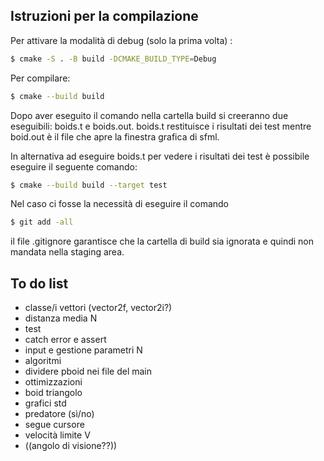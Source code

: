 ## Istruzioni per la compilazione

Per attivare la modalità di debug (solo la prima volta) :

```bash
$ cmake -S . -B build -DCMAKE_BUILD_TYPE=Debug
```

Per compilare:

```bash
$ cmake --build build
```
Dopo aver eseguito il comando nella cartella build si creeranno due eseguibili: boids.t e boids.out. boids.t restituisce i risultati dei test
mentre boid.out è il file che apre la finestra grafica di sfml.

In alternativa ad eseguire boids.t per vedere i risultati dei test è possibile eseguire il seguente comando:
```bash
$ cmake --build build --target test
```

Nel caso ci fosse la necessità di eseguire il comando
```bash
$ git add -all
```
il file .gitignore garantisce che la cartella di build sia ignorata e quindi non mandata nella staging area.



## To do list
- classe/i vettori (vector2f, vector2i?)
- distanza media N
- test
- catch error e assert
- input e gestione parametri N
- algoritmi
- dividere pboid nei file del main
- ottimizzazioni
- boid triangolo
- grafici std
- predatore (sì/no)
- segue cursore
- velocità limite V
- ((angolo di visione??))

